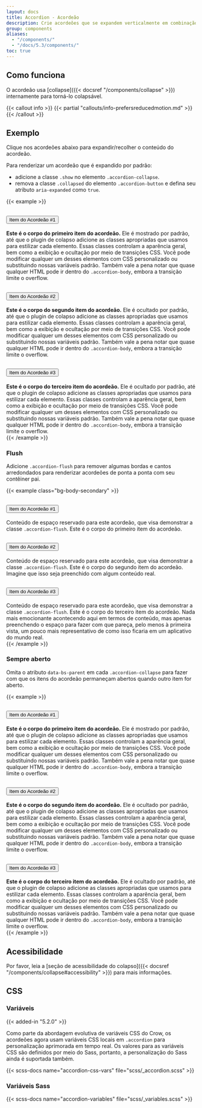 ```yaml
---
layout: docs
title: Accordion - Acordeão
description: Crie acordeões que se expandem verticalmente em combinação com nosso plugin Collapse JavaScript.
group: components
aliases:
  - "/components/"
  - "/docs/5.3/components/"
toc: true
---
```


## Como funciona

O acordeão usa [collapse]({{< docsref "/components/collapse" >}}) internamente para torná-lo colapsável.

{{< callout info >}}
{{< partial "callouts/info-prefersreducedmotion.md" >}}
{{< /callout >}}

## Exemplo

Clique nos acordeões abaixo para expandir/recolher o conteúdo do acordeão.

Para renderizar um acordeão que é expandido por padrão:
- adicione a classe `.show` no elemento `.accordion-collapse`.
- remova a classe `.collapsed` do elemento `.accordion-button` e defina seu atributo `aria-expanded` como `true`.

{{< example >}}
<div class="accordion" id="accordionExample">
  <div class="accordion-item">
    <h2 class="accordion-header">
      <button class="accordion-button" type="button" data-bs-toggle="collapse" data-bs-target="#collapseOne" aria-expanded="true" aria-controls="collapseOne">
        Item do Acordeão #1
      </button>
    </h2>
    <div id="collapseOne" class="accordion-collapse collapse show" data-bs-parent="#accordionExample">
      <div class="accordion-body">
        <strong>Este é o corpo do primeiro item do acordeão.</strong> Ele é mostrado por padrão, até que o plugin de colapso adicione as classes apropriadas que usamos para estilizar cada elemento. Essas classes controlam a aparência geral, bem como a exibição e ocultação por meio de transições CSS. Você pode modificar qualquer um desses elementos com CSS personalizado ou substituindo nossas variáveis padrão. Também vale a pena notar que quase qualquer HTML pode ir dentro do <code>.accordion-body</code>, embora a transição limite o overflow.
      </div>
    </div>
  </div>
  <div class="accordion-item">
    <h2 class="accordion-header">
      <button class="accordion-button collapsed" type="button" data-bs-toggle="collapse" data-bs-target="#collapseTwo" aria-expanded="false" aria-controls="collapseTwo">
        Item do Acordeão #2
      </button>
    </h2>
    <div id="collapseTwo" class="accordion-collapse collapse" data-bs-parent="#accordionExample">
      <div class="accordion-body">
        <strong>Este é o corpo do segundo item do acordeão.</strong> Ele é ocultado por padrão, até que o plugin de colapso adicione as classes apropriadas que usamos para estilizar cada elemento. Essas classes controlam a aparência geral, bem como a exibição e ocultação por meio de transições CSS. Você pode modificar qualquer um desses elementos com CSS personalizado ou substituindo nossas variáveis padrão. Também vale a pena notar que quase qualquer HTML pode ir dentro do <code>.accordion-body</code>, embora a transição limite o overflow.
      </div>
    </div>
  </div>
  <div class="accordion-item">
    <h2 class="accordion-header">
      <button class="accordion-button collapsed" type="button" data-bs-toggle="collapse" data-bs-target="#collapseThree" aria-expanded="false" aria-controls="collapseThree">
        Item do Acordeão #3
      </button>
    </h2>
    <div id="collapseThree" class="accordion-collapse collapse" data-bs-parent="#accordionExample">
      <div class="accordion-body">
        <strong>Este é o corpo do terceiro item do acordeão.</strong> Ele é ocultado por padrão, até que o plugin de colapso adicione as classes apropriadas que usamos para estilizar cada elemento. Essas classes controlam a aparência geral, bem como a exibição e ocultação por meio de transições CSS. Você pode modificar qualquer um desses elementos com CSS personalizado ou substituindo nossas variáveis padrão. Também vale a pena notar que quase qualquer HTML pode ir dentro do <code>.accordion-body</code>, embora a transição limite o overflow.
      </div>
    </div>
  </div>
</div>
{{< /example >}}

### Flush

Adicione `.accordion-flush` para remover algumas bordas e cantos arredondados para renderizar acordeões de ponta a ponta com seu contêiner pai.

{{< example class="bg-body-secondary" >}}
<div class="accordion accordion-flush" id="accordionFlushExample">
  <div class="accordion-item">
    <h2 class="accordion-header">
      <button class="accordion-button collapsed" type="button" data-bs-toggle="collapse" data-bs-target="#flush-collapseOne" aria-expanded="false" aria-controls="flush-collapseOne">
        Item do Acordeão #1
      </button>
    </h2>
    <div id="flush-collapseOne" class="accordion-collapse collapse" data-bs-parent="#accordionFlushExample">
      <div class="accordion-body">Conteúdo de espaço reservado para este acordeão, que visa demonstrar a classe <code>.accordion-flush</code>. Este é o corpo do primeiro item do acordeão.</div>
    </div>
  </div>
  <div class="accordion-item">
    <h2 class="accordion-header">
      <button class="accordion-button collapsed" type="button" data-bs-toggle="collapse" data-bs-target="#flush-collapseTwo" aria-expanded="false" aria-controls="flush-collapseTwo">
        Item do Acordeão #2
      </button>
    </h2>
    <div id="flush-collapseTwo" class="accordion-collapse collapse" data-bs-parent="#accordionFlushExample">
      <div class="accordion-body">Conteúdo de espaço reservado para este acordeão, que visa demonstrar a classe <code>.accordion-flush</code>. Este é o corpo do segundo item do acordeão. Imagine que isso seja preenchido com algum conteúdo real.</div>
    </div>
  </div>
  <div class="accordion-item">
    <h2 class="accordion-header">
      <button class="accordion-button collapsed" type="button" data-bs-toggle="collapse" data-bs-target="#flush-collapseThree" aria-expanded="false" aria-controls="flush-collapseThree">
        Item do Acordeão #3
      </button>
    </h2>
    <div id="flush-collapseThree" class="accordion-collapse collapse" data-bs-parent="#accordionFlushExample">
      <div class="accordion-body">Conteúdo de espaço reservado para este acordeão, que visa demonstrar a classe <code>.accordion-flush</code>. Este é o corpo do terceiro item do acordeão. Nada mais emocionante acontecendo aqui em termos de conteúdo, mas apenas preenchendo o espaço para fazer com que pareça, pelo menos à primeira vista, um pouco mais representativo de como isso ficaria em um aplicativo do mundo real.</div>
    </div>
  </div>
</div>
{{< /example >}}

### Sempre aberto

Omita o atributo `data-bs-parent` em cada `.accordion-collapse` para fazer com que os itens do acordeão permaneçam abertos quando outro item for aberto.

{{< example >}}
<div class="accordion" id="accordionPanelsStayOpenExample">
  <div class="accordion-item">
    <h2 class="accordion-header">
      <button class="accordion-button" type="button" data-bs-toggle="collapse" data-bs-target="#panelsStayOpen-collapseOne" aria-expanded="true" aria-controls="panelsStayOpen-collapseOne">
        Item do Acordeão #1
      </button>
    </h2>
    <div id="panelsStayOpen-collapseOne" class="accordion-collapse collapse show">
      <div class="accordion-body">
        <strong>Este é o corpo do primeiro item do acordeão.</strong> Ele é mostrado por padrão, até que o plugin de colapso adicione as classes apropriadas que usamos para estilizar cada elemento. Essas classes controlam a aparência geral, bem como a exibição e ocultação por meio de transições CSS. Você pode modificar qualquer um desses elementos com CSS personalizado ou substituindo nossas variáveis padrão. Também vale a pena notar que quase qualquer HTML pode ir dentro do <code>.accordion-body</code>, embora a transição limite o overflow.
      </div>
    </div>
  </div>
  <div class="accordion-item">
    <h2 class="accordion-header">
      <button class="accordion-button collapsed" type="button" data-bs-toggle="collapse" data-bs-target="#panelsStayOpen-collapseTwo" aria-expanded="false" aria-controls="panelsStayOpen-collapseTwo">
        Item do Acordeão #2
      </button>
    </h2>
    <div id="panelsStayOpen-collapseTwo" class="accordion-collapse collapse">
      <div class="accordion-body">
        <strong>Este é o corpo do segundo item do acordeão.</strong> Ele é ocultado por padrão, até que o plugin de colapso adicione as classes apropriadas que usamos para estilizar cada elemento. Essas classes controlam a aparência geral, bem como a exibição e ocultação por meio de transições CSS. Você pode modificar qualquer um desses elementos com CSS personalizado ou substituindo nossas variáveis padrão. Também vale a pena notar que quase qualquer HTML pode ir dentro do <code>.accordion-body</code>, embora a transição limite o overflow.
      </div>
    </div>
  </div>
  <div class="accordion-item">
    <h2 class="accordion-header">
      <button class="accordion-button collapsed" type="button" data-bs-toggle="collapse" data-bs-target="#panelsStayOpen-collapseThree" aria-expanded="false" aria-controls="panelsStayOpen-collapseThree">
        Item do Acordeão #3
      </button>
    </h2>
    <div id="panelsStayOpen-collapseThree" class="accordion-collapse collapse">
      <div class="accordion-body">
        <strong>Este é o corpo do terceiro item do acordeão.</strong> Ele é ocultado por padrão, até que o plugin de colapso adicione as classes apropriadas que usamos para estilizar cada elemento. Essas classes controlam a aparência geral, bem como a exibição e ocultação por meio de transições CSS. Você pode modificar qualquer um desses elementos com CSS personalizado ou substituindo nossas variáveis padrão. Também vale a pena notar que quase qualquer HTML pode ir dentro do <code>.accordion-body</code>, embora a transição limite o overflow.
      </div>
    </div>
  </div>
</div>
{{< /example >}}

## Acessibilidade

Por favor, leia a [seção de acessibilidade do colapso]({{< docsref "/components/collapse#accessibility" >}}) para mais informações.

## CSS

### Variáveis

{{< added-in "5.2.0" >}}

Como parte da abordagem evolutiva de variáveis CSS do Crow, os acordeões agora usam variáveis CSS locais em `.accordion` para personalização aprimorada em tempo real. Os valores para as variáveis CSS são definidos por meio do Sass, portanto, a personalização do Sass ainda é suportada também.

{{< scss-docs name="accordion-css-vars" file="scss/_accordion.scss" >}}

### Variáveis Sass

{{< scss-docs name="accordion-variables" file="scss/_variables.scss" >}}

